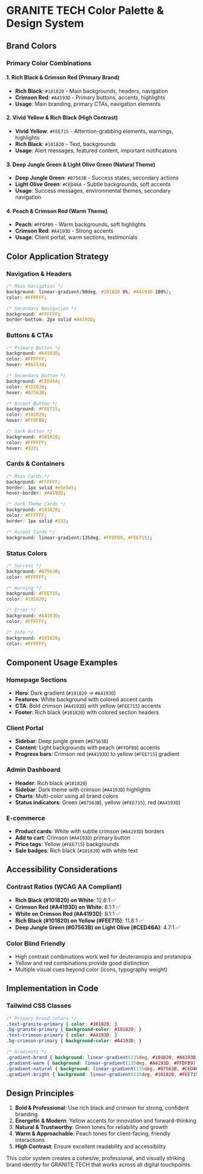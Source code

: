 # GRANITE TECH Color Palette & Design System

## Brand Colors

### Primary Color Combinations

#### 1. **Rich Black & Crimson Red** (Primary Brand)
- **Rich Black**: `#101820` - Main backgrounds, headers, navigation
- **Crimson Red**: `#A4193D` - Primary buttons, accents, highlights
- **Usage**: Main branding, primary CTAs, navigation elements

#### 2. **Vivid Yellow & Rich Black** (High Contrast)
- **Vivid Yellow**: `#FEE715` - Attention-grabbing elements, warnings, highlights
- **Rich Black**: `#101820` - Text, backgrounds
- **Usage**: Alert messages, featured content, important notifications

#### 3. **Deep Jungle Green & Light Olive Green** (Natural Theme)
- **Deep Jungle Green**: `#07563B` - Success states, secondary actions
- **Light Olive Green**: `#CED46A` - Subtle backgrounds, soft accents
- **Usage**: Success messages, environmental themes, secondary navigation

#### 4. **Peach & Crimson Red** (Warm Theme)
- **Peach**: `#FFDFB9` - Warm backgrounds, soft highlights
- **Crimson Red**: `#A4193D` - Strong accents
- **Usage**: Client portal, warm sections, testimonials

## Color Application Strategy

### Navigation & Headers
```css
/* Main Navigation */
background: linear-gradient(90deg, #101820 0%, #A4193D 100%);
color: #FFFFFF;

/* Secondary Navigation */
background: #FFFFFF;
border-bottom: 2px solid #A4193D;
```

### Buttons & CTAs
```css
/* Primary Button */
background: #A4193D;
color: #FFFFFF;
hover: #8b1538;

/* Secondary Button */
background: #CED46A;
color: #101820;
hover: #07563B;

/* Accent Button */
background: #FEE715;
color: #101820;
hover: #FFDFB9;

/* Dark Button */
background: #101820;
color: #FFFFFF;
hover: #333;
```

### Cards & Containers
```css
/* Main Cards */
background: #FFFFFF;
border: 1px solid #e5e5e5;
hover-border: #A4193D;

/* Dark Theme Cards */
background: #101820;
color: #FFFFFF;
border: 1px solid #333;

/* Accent Cards */
background: linear-gradient(135deg, #FFDFB9, #FEE715);
```

### Status Colors
```css
/* Success */
background: #07563B;
color: #FFFFFF;

/* Warning */
background: #FEE715;
color: #101820;

/* Error */
background: #A4193D;
color: #FFFFFF;

/* Info */
background: #101820;
color: #FFFFFF;
```

## Component Usage Examples

### Homepage Sections
- **Hero**: Dark gradient (`#101820` → `#A4193D`)
- **Features**: White background with colored accent cards
- **CTA**: Bold crimson (`#A4193D`) with yellow (`#FEE715`) accents
- **Footer**: Rich black (`#101820`) with colored section headers

### Client Portal
- **Sidebar**: Deep jungle green (`#07563B`)
- **Content**: Light backgrounds with peach (`#FFDFB9`) accents
- **Progress bars**: Crimson red (`#A4193D`) to yellow (`#FEE715`) gradient

### Admin Dashboard
- **Header**: Rich black (`#101820`)
- **Sidebar**: Dark theme with crimson (`#A4193D`) highlights
- **Charts**: Multi-color using all brand colors
- **Status indicators**: Green (`#07563B`), yellow (`#FEE715`), red (`#A4193D`)

### E-commerce
- **Product cards**: White with subtle crimson (`#A4193D`) borders
- **Add to cart**: Crimson (`#A4193D`) primary button
- **Price tags**: Yellow (`#FEE715`) backgrounds
- **Sale badges**: Rich black (`#101820`) with white text

## Accessibility Considerations

### Contrast Ratios (WCAG AA Compliant)
- **Rich Black (#101820) on White**: 12.6:1 ✅
- **Crimson Red (#A4193D) on White**: 8.1:1 ✅
- **White on Crimson Red (#A4193D)**: 8.1:1 ✅
- **Rich Black (#101820) on Yellow (#FEE715)**: 11.8:1 ✅
- **Deep Jungle Green (#07563B) on Light Olive (#CED46A)**: 4.7:1 ✅

### Color Blind Friendly
- High contrast combinations work well for deuteranopia and protanopia
- Yellow and red combinations provide good distinction
- Multiple visual cues beyond color (icons, typography weight)

## Implementation in Code

### Tailwind CSS Classes
```css
/* Primary brand colors */
.text-granite-primary { color: #101820; }
.bg-granite-primary { background-color: #101820; }
.text-crimson-primary { color: #A4193D; }
.bg-crimson-primary { background-color: #A4193D; }

/* Gradients */
.gradient-brand { background: linear-gradient(135deg, #101820, #A4193D); }
.gradient-warm { background: linear-gradient(135deg, #A4193D, #FFDFB9); }
.gradient-natural { background: linear-gradient(135deg, #07563B, #CED46A); }
.gradient-bright { background: linear-gradient(135deg, #101820, #FEE715); }
```

## Design Principles

1. **Bold & Professional**: Use rich black and crimson for strong, confident branding
2. **Energetic & Modern**: Yellow accents for innovation and forward-thinking
3. **Natural & Trustworthy**: Green tones for reliability and growth
4. **Warm & Approachable**: Peach tones for client-facing, friendly interactions
5. **High Contrast**: Ensure excellent readability and accessibility

This color system creates a cohesive, professional, and visually striking brand identity for GRANITE TECH that works across all digital touchpoints.